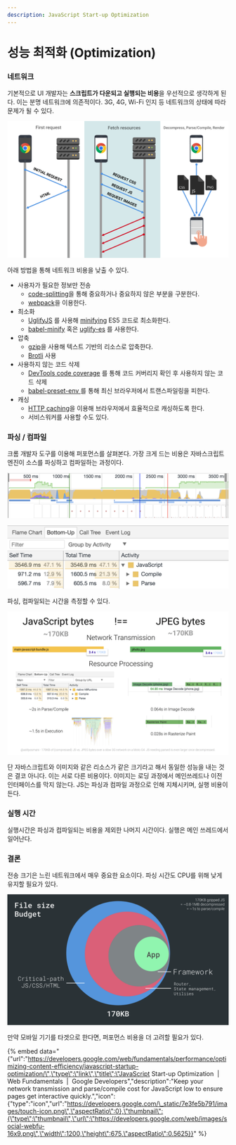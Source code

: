 ```yaml
---
description: JavaScript Start-up Optimization
---
```


# 성능 최적화 \(Optimization\)

### 네트워크

기본적으로 UI 개발자는 **스크립트가 다운되고 실행되는 비용**을 우선적으로 생각하게 된다. 이는 분명 네트워크에 의존적이다. 3G, 4G, Wi-Fi 인지 등 네트워크의 상태에 따라 문제가 될 수 있다.

![](../.gitbook/assets/image%20%2811%29.png)

아래 방법을 통해 네트워크 비용을 낮출 수 있다.

* 사용자가 필요한 정보만 전송
  * [code-splitting](https://developers.google.com/web/updates/2017/06/supercharged-codesplit)을 통해 중요하거나 중요하지 않은 부분을 구분한다.
  * [webpack](https://webpack.js.org/)을 이용한다.
* 최소화
  * [UglifyJS](https://github.com/mishoo/UglifyJS) 를 사용해 [minifying](https://developers.google.com/web/fundamentals/performance/optimizing-content-efficiency/optimize-encoding-and-transfer#minification_preprocessing_context-specific_optimizations) ES5 코드로 최소화한다.
  * [babel-minify](https://github.com/babel/minify) 혹은 [uglify-es](https://www.npmjs.com/package/uglify-es) 를 사용한다.
* 압축
  * [gzip](https://developers.google.com/web/fundamentals/performance/optimizing-content-efficiency/optimize-encoding-and-transfer#text_compression_with_gzip)을 사용해 텍스트 기반의 리소스로 압축한다.
  * [Brotli](https://www.smashingmagazine.com/2016/10/next-generation-server-compression-with-brotli/) 사용
* 사용하지 않는 코드 삭제
  * [DevTools code coverage](https://developers.google.com/web/updates/2017/04/devtools-release-notes#coverage) 를 통해 코드 커버리지 확인 후 사용하지 않는 코드 삭제
  * [babel-preset-env ](https://github.com/babel/babel/tree/master/packages/babel-preset-env)를 통해 최신 브라우저에서 트랜스파일링을 피한다.
* 캐싱
  * [HTTP caching](https://developers.google.com/web/fundamentals/performance/optimizing-content-efficiency/http-caching)을 이용해 브라우저에서 효율적으로 캐싱하도록 한다.
  * 서비스워커를 사용할 수도 있다.

### 파싱 / 컴파일

크롬 개발자 도구를 이용해 퍼포먼스를 살펴본다. 가장 크게 드는 비용은 자바스크립트 엔진이 소스를 파싱하고 컴파일하는 과정이다. 

![](../.gitbook/assets/image%20%283%29.png)

![Chrome DevTools - Performance panel &amp;gt; Bottom-Up](../.gitbook/assets/image%20%287%29.png)

파싱, 컴파일되는 시간을 측정할 수 있다. 

![](../.gitbook/assets/image.png)

단 자바스크립트와 이미지와 같은 리소스가 같은 크기라고 해서 동일한 성능을 내는 것은 결코 아니다. 이는 서로 다른 비용이다. 이미지는 로딩 과정에서 메인쓰레드나 이전 인터페이스를 막지 않는다. JS는 파싱과 컴파일 과정으로 인해 지체시키며, 실행 비용이 든다.

### 실행 시간

실행시간은 파싱과 컴파일되는 비용을 제외한 나머지 시간이다. 실행은 메인 쓰레드에서 일어난다. 

### 결론

전송 크기은 느린 네트워크에서 매우 중요한 요소이다.  파싱 시간도 CPU를 위해 낮게 유지할 필요가 있다.

![](../.gitbook/assets/image%20%288%29.png)

만약 모바일 기기를 타겟으로 한다면, 퍼포먼스 비용을 더 고려할 필요가 있다.

{% embed data="{\"url\":\"https://developers.google.com/web/fundamentals/performance/optimizing-content-efficiency/javascript-startup-optimization/\",\"type\":\"link\",\"title\":\"JavaScript Start-up Optimization  \|  Web Fundamentals        \|  Google Developers\",\"description\":\"Keep your network transmission and parse/compile cost for JavaScript low to ensure pages get interactive quickly.\",\"icon\":{\"type\":\"icon\",\"url\":\"https://developers.google.com/\_static/7e3fe5b791/images/touch-icon.png\",\"aspectRatio\":0},\"thumbnail\":{\"type\":\"thumbnail\",\"url\":\"https://developers.google.com/web/images/social-webfu-16x9.png\",\"width\":1200,\"height\":675,\"aspectRatio\":0.5625}}" %}



